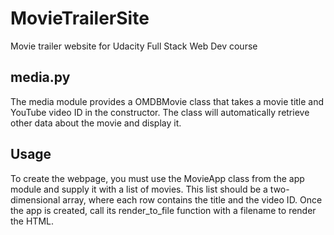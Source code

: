 # MovieTrailerSite
Movie trailer website for Udacity Full Stack Web Dev course

## media.py
The media module provides a OMDBMovie class that takes a movie title and YouTube video ID in the constructor.
The class will automatically retrieve other data about the movie and display it.

## Usage
To create the webpage, you must use the MovieApp class from the app module and supply it with a list of movies.
This list should be a two-dimensional array, where each row contains the title and the video ID.
Once the app is created, call its render_to_file function with a filename to render the HTML.